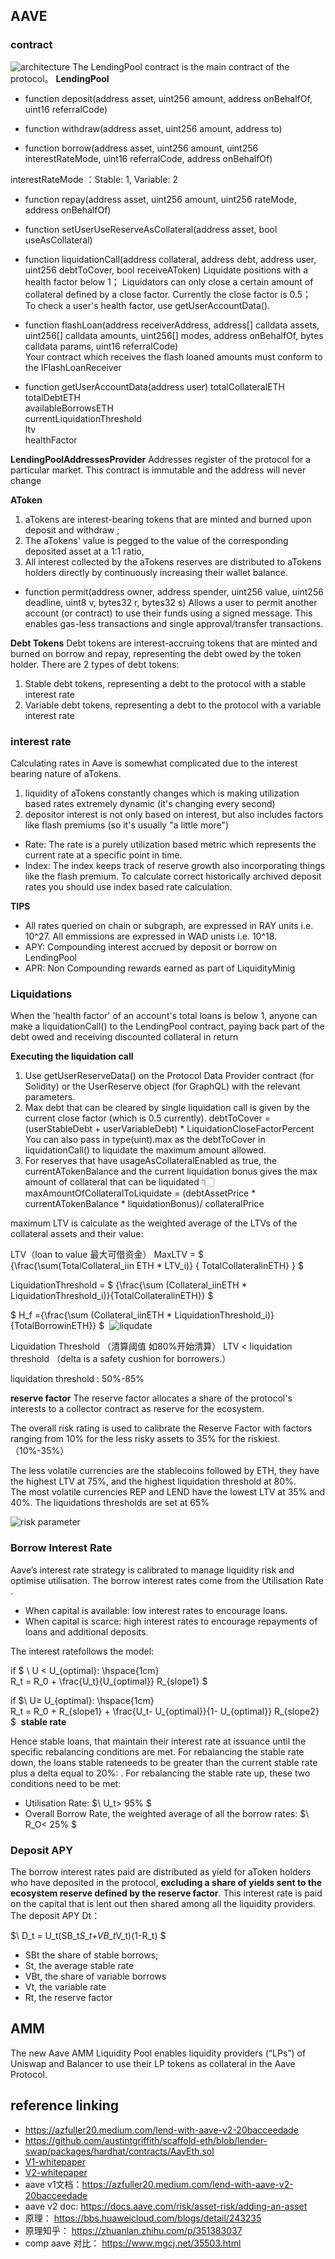 ## AAVE


### contract
![architecture](./imgs/architecture.png) 
The LendingPool contract is the main contract of the protocol。
**LendingPool**
- function deposit(address asset, uint256 amount, address onBehalfOf, uint16 referralCode)
- function withdraw(address asset, uint256 amount, address to)

- function borrow(address asset, uint256 amount, uint256 interestRateMode, uint16 referralCode, address onBehalfOf)

interestRateMode ：Stable: 1, Variable: 2

- function repay(address asset, uint256 amount, uint256 rateMode, address onBehalfOf)

- function setUserUseReserveAsCollateral(address asset, bool useAsCollateral)

- function liquidationCall(address collateral, address debt, address user, uint256 debtToCover, bool receiveAToken)
  Liquidate positions with a health factor below 1；
  Liquidators can only close a certain amount of collateral defined by a close factor. Currently the close factor is 0.5；  
  To check a user's health factor, use getUserAccountData(). 

- function flashLoan(address receiverAddress, address[] calldata assets, uint256[] calldata amounts, uint256[] modes, address onBehalfOf, bytes calldata params, uint16 referralCode)  
Your contract which receives the flash loaned amounts must conform to the IFlashLoanReceiver 

-  function getUserAccountData(address user)
    totalCollateralETH  
    totalDebtETH  
    availableBorrowsETH  
    currentLiquidationThreshold  
    ltv  
    healthFactor

**LendingPoolAddressesProvider**
Addresses register of the protocol for a particular market. This contract is immutable and the address will never change

**AToken**
1. aTokens are interest-bearing tokens that are minted and burned upon deposit and withdraw ;
2.  The aTokens' value is pegged to the value of the corresponding deposited asset at a 1:1 ratio,  
3.  All interest collected by the aTokens reserves are distributed to aTokens holders directly by continuously increasing their wallet balance.  

- function permit(address owner, address spender, uint256 value, uint256 deadline, uint8 v, bytes32 r, bytes32 s)
Allows a user to permit another account (or contract) to use their funds using a signed message. This enables gas-less transactions and single approval/transfer transactions.


**Debt Tokens**
Debt tokens are interest-accruing tokens that are minted and burned on borrow and repay, representing the debt owed by the token holder. There are 2 types of debt tokens:
1. Stable debt tokens, representing a debt to the protocol with a stable interest rate
2. Variable debt tokens, representing a debt to the protocol with a variable interest rate



### interest rate

Calculating rates in Aave is somewhat complicated due to the interest bearing nature of aTokens.
1. liquidity of aTokens constantly changes which is making utilization based rates extremely dynamic (it's changing every second)
2. depositor interest is not only based on interest, but also includes factors like flash premiums (so it's usually "a little more")

- Rate: The rate is a purely utilization based metric which represents the current rate at a specific point in time.
- Index: The index keeps track of reserve growth also incorporating things like the flash premium.
To calculate correct historically archived deposit rates you should use index based rate calculation.

**TIPS**
- All rates queried on chain or subgraph, are expressed in RAY units i.e. 10^27.
All emmissions are expressed in WAD unists i.e. 10^18.
- APY: Compounding interest accrued by deposit or borrow on LendingPool
- APR: Non Compounding rewards earned as part of LiquidityMinig


### Liquidations
When the 'health factor' of an account's total loans is below 1, anyone can make a liquidationCall() to the LendingPool contract, paying back part of the debt owed and receiving discounted collateral in return

**Executing the liquidation call**
1. Use getUserReserveData() on the Protocol Data Provider contract (for Solidity) or the UserReserve object (for GraphQL) with the relevant parameters.
2. Max debt that can be cleared by single liquidation call is given by the current close factor (which is 0.5 currently).
debtToCover = (userStableDebt + userVariableDebt) * LiquidationCloseFactorPercent
You can also pass in type(uint).max as the debtToCover in liquidationCall() to liquidate the maximum amount allowed.
3. For reserves that have usageAsCollateralEnabled as true, the currentATokenBalance and the current liquidation bonus gives the max amount of collateral that can be liquidated 👇🏻
maxAmountOfCollateralToLiquidate = (debtAssetPrice * currentATokenBalance * liquidationBonus)/ collateralPrice

 maximum LTV is calculate as the weighted average of the LTVs of the collateral assets and their value:

LTV（loan to value 最大可借资金）
MaxLTV = $ {\frac{\sum(TotalCollateral_iin ETH * LTV_i)} {  TotalCollateralinETH} } $


LiquidationThreshold = $ {\frac{\sum (Collateral_iinETH * LiquidationThreshold_i)}{TotalCollateralinETH}} $

$ H_f ={\frac{\sum (Collateral_iinETH * LiquidationThreshold_i)}{TotalBorrowinETH}}  $
​
 ![liqudate](./imgs/1.jpeg)
​
 
Liquidation Threshold （清算阈值 如80%开始清算）
LTV < liquidation threshold  （delta is a safety cushion for borrowers.）

liquidation threshold : 50%-85%

**reserve factor**
The reserve factor allocates a share of the protocol's interests to a collector contract as reserve for the ecosystem.

The overall risk rating is used to calibrate the Reserve Factor with factors ranging from 10% for the less risky assets to 35% for the riskiest. （10%-35%）

The less volatile currencies are the stablecoins followed by ETH, they have the highest LTV at 75%, and the highest liquidation threshold at 80%.  
The most volatile currencies REP and LEND have the lowest LTV at 35% and 40%. The liquidations thresholds are set at 65%

![risk parameter](./imgs/risk.png)


### Borrow Interest Rate

Aave’s interest rate strategy is calibrated to manage liquidity risk and optimise utilisation. The borrow interest rates come from the Utilisation Rate . 

- When capital is available: low interest rates to encourage loans.
- When capital is scarce: high interest rates to encourage repayments of loans and additional deposits.

The interest ratefollows the model:
     
​if $ \ U < U_{optimal}:  \hspace{1cm}  
R_t = R_0 + \frac{U_t}{U_{optimal}} R_{slope1} $

if $\ U≥ U_{optimal}: \hspace{1cm}  
R_t = R_0 + R_{slope1} + \frac{U_t- U_{optimal}}{1- U_{optimal}} R_{slope2} $
​
**stable rate**

Hence stable loans, that maintain their interest rate at issuance until the specific rebalancing conditions are met. For rebalancing the stable rate down, the loans stable rateneeds to be greater than the current stable rate plus a delta equal to 20%: .
For rebalancing the stable rate up, these two conditions need to be met:
- Utilisation Rate:  $\ U_t> 95\%  $
- Overall Borrow Rate, the weighted average of all the borrow rates:  $\ R_O< 25\% $
​
### Deposit APY
The borrow interest rates paid are distributed as yield for aToken holders who have deposited in the protocol, **excluding a share of yields sent to the ecosystem reserve defined by the reserve factor**. This interest rate is paid on the capital that is lent out then shared among all the liquidity providers. The deposit APY Dt：

$\ D_t = U_t(SB_t*S_t+VB_t*V_t)(1-R_t) $

- SBt the share of stable borrows;
- St, the average stable rate
- VBt, the share of variable borrows
- Vt, the variable rate
- Rt, the reserve factor
   



## AMM
The new Aave AMM Liquidity Pool enables liquidity providers (“LPs”) of Uniswap and Balancer to use their LP tokens as collateral in the Aave Protocol. 


## reference linking
- <https://azfuller20.medium.com/lend-with-aave-v2-20bacceedade>
- <https://github.com/austintgriffith/scaffold-eth/blob/lender-swap/packages/hardhat/contracts/AavEth.sol>
- [V1-whitepaper](https://cryptorating.eu/whitepapers/Aave/Aave_Protocol_Whitepaper_v1_0.pdf)
- [V2-whitepaper](https://cryptorating.eu/whitepapers/Aave/aave-v2-whitepaper.pdf)
- aave v1文档：https://azfuller20.medium.com/lend-with-aave-v2-20bacceedade
- aave v2 doc: https://docs.aave.com/risk/asset-risk/adding-an-asset
- 原理： https://bbs.huaweicloud.com/blogs/detail/243235
- 原理知乎： https://zhuanlan.zhihu.com/p/351383037
- comp aave 对比： https://www.mgcj.net/35503.html